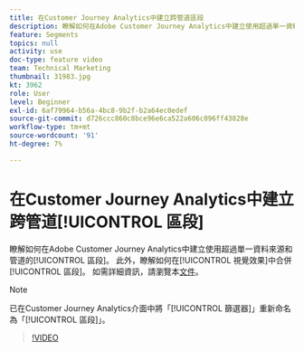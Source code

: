 ```yaml
---
title: 在Customer Journey Analytics中建立跨管道區段
description: 瞭解如何在Adobe Customer Journey Analytics中建立使用超過單一資料來源和管道的區段。 此外，瞭解如何在視覺效果中結合區段。
feature: Segments
topics: null
activity: use
doc-type: feature video
team: Technical Marketing
thumbnail: 31983.jpg
kt: 3962
role: User
level: Beginner
exl-id: 6af79964-b56a-4bc8-9b2f-b2a64ec0edef
source-git-commit: d726ccc860c8bce96e6ca522a606c096ff43828e
workflow-type: tm+mt
source-wordcount: '91'
ht-degree: 7%

---
```


# 在Customer Journey Analytics中建立跨管道[!UICONTROL 區段]

瞭解如何在Adobe Customer Journey Analytics中建立使用超過單一資料來源和管道的[!UICONTROL 區段]。 此外，瞭解如何在[!UICONTROL 視覺效果]中合併[!UICONTROL 區段]。 如需詳細資訊，請瀏覽本[文件](https://experienceleague.adobe.com/zh-hant/docs/analytics-platform/using/cja-components/cja-segments/filters-overview)。

>[!NOTE]
>
> 已在Customer Journey Analytics介面中將「[!UICONTROL 篩選器]」重新命名為「[!UICONTROL 區段]」。

>[!VIDEO](https://video.tv.adobe.com/v/31983/?quality=12&learn=on)
